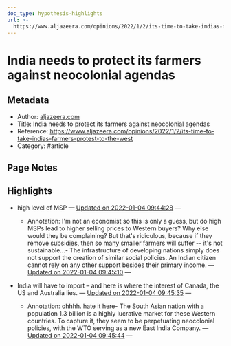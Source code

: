 ```yaml
---
doc_type: hypothesis-highlights
url: >-
  https://www.aljazeera.com/opinions/2022/1/2/its-time-to-take-indias-farmers-protest-to-the-west
---
```

# India needs to protect its farmers against neocolonial agendas

## Metadata
- Author: [aljazeera.com]()
- Title: India needs to protect its farmers against neocolonial agendas
- Reference: https://www.aljazeera.com/opinions/2022/1/2/its-time-to-take-indias-farmers-protest-to-the-west
- Category: #article

## Page Notes


## Highlights
- high level of MSP — [Updated on 2022-01-04 09:44:28](https://hyp.is/eP6gaGz3EeynOT82-i6__Q/www.aljazeera.com/opinions/2022/1/2/its-time-to-take-indias-farmers-protest-to-the-west)  — 

   - Annotation: I'm not an economist so this is only a guess, but do high MSPs lead to higher selling prices to Western buyers? Why else would they be complaining?
But that's ridiculous, because if they remove subsidies, then so many smaller farmers will suffer -- it's not sustainable...- The infrastructure of developing nations simply does not support the creation of similar social policies. An Indian citizen cannot rely on any other support besides their primary income. — [Updated on 2022-01-04 09:45:10](https://hyp.is/kfxOWGz3EeyYQMt1nJ9Rlw/www.aljazeera.com/opinions/2022/1/2/its-time-to-take-indias-farmers-protest-to-the-west)  — 

- India will have to import – and here is where the interest of Canada, the US and Australia lies. — [Updated on 2022-01-04 09:45:35](https://hyp.is/oOeRIGz3EeyvQifLH-hWgA/www.aljazeera.com/opinions/2022/1/2/its-time-to-take-indias-farmers-protest-to-the-west)  — 

   - Annotation: ohhhh. hate it here- The South Asian nation with a population 1.3 billion is a highly lucrative market for these Western countries. To capture it, they seem to be perpetuating neocolonial policies, with the WTO serving as a new East India Company. — [Updated on 2022-01-04 09:45:44](https://hyp.is/pjuZlmz3EeynxCfKuCFt0w/www.aljazeera.com/opinions/2022/1/2/its-time-to-take-indias-farmers-protest-to-the-west)  — 

